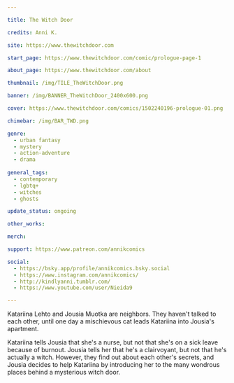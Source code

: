 ```yaml
---

title: The Witch Door

credits: Anni K.

site: https://www.thewitchdoor.com

start_page: https://www.thewitchdoor.com/comic/prologue-page-1

about_page: https://www.thewitchdoor.com/about

thumbnail: /img/TILE_TheWitchDoor.png

banner: /img/BANNER_TheWitchDoor_2400x600.png

cover: https://www.thewitchdoor.com/comics/1502240196-prologue-01.png

chimebar: /img/BAR_TWD.png

genre: 
  - urban fantasy
  - mystery
  - action-adventure
  - drama
  
general_tags: 
  - contemporary
  - lgbtq+
  - witches
  - ghosts

update_status: ongoing

other_works:

merch: 

support: https://www.patreon.com/annikcomics

social: 
  - https://bsky.app/profile/annikcomics.bsky.social
  - https://www.instagram.com/annikcomics/ 
  - http://kindlyanni.tumblr.com/
  - https://www.youtube.com/user/Nieida9

---
```


Katariina Lehto and Jousia Muotka are neighbors. They haven't talked to each other, until one day a mischievous cat leads Katariina into Jousia's apartment.

Katariina tells Jousia that she's a nurse, but not that she's on a sick leave because of burnout. Jousia tells her that he's a clairvoyant, but not that he's actually a witch. However, they find out about each other's secrets, and Jousia decides to help Katariina by introducing her to the many wondrous places behind a mysterious witch door.
